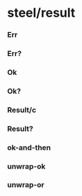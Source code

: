 # steel/result
### **Err**
### **Err?**
### **Ok**
### **Ok?**
### **Result/c**
### **Result?**
### **ok-and-then**
### **unwrap-ok**
### **unwrap-or**
